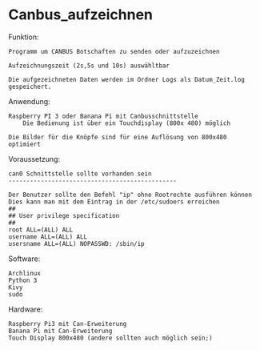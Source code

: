 # Canbus_aufzeichnen
Funktion:
 
	Programm um CANBUS Botschaften zu senden oder aufzuzeichnen
	
	Aufzeichnungszeit (2s,5s und 10s) auswähltbar
	
	Die aufgezeichneten Daten werden im Ordner Logs als Datum_Zeit.log 
	gespeichert.	

Anwendung: 

	Raspberry PI 3 oder Banana Pi mit Canbusschnittstelle
        Die Bedienung ist über ein Touchdisplay (800x 480) möglich

	Die Bilder für die Knöpfe sind für eine Auflösung von 800x480 
	optimiert

Voraussetzung:
	
	can0 Schnittstelle sollte vorhanden sein 
	-----------------------------------------------

	Der Benutzer sollte den Befehl "ip" ohne Rootrechte ausführen können
	Dies kann man mit dem Eintrag in der /etc/sudoers erreichen
	##
	## User privilege specification
	##
	root ALL=(ALL) ALL
	username ALL=(ALL) ALL
	usersname ALL=(ALL) NOPASSWD: /sbin/ip
	


Software:

	Archlinux
	Python 3
	Kivy 
	sudo

Hardware:

	Raspberry Pi3 mit Can-Erweiterung
	Banana Pi mit Can-Erweiterung
	Touch Display 800x480 (andere sollten auch möglich sein;)

